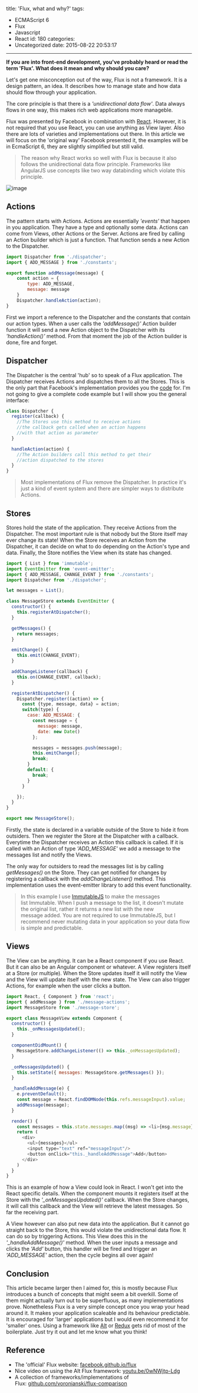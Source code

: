 title: 'Flux, what and why?'
tags:
  - ECMAScript 6
  - Flux
  - Javascript
  - React
id: 180
categories:
  - Uncategorized
date: 2015-08-22 20:53:17
---

**If you are into front-end development, you've probably heard or read the term 'Flux'. What does it mean and why should you care?**

<!-- more -->

Let's get one misconception out of the way, Flux is not a framework. It is a design pattern, an idea. It describes how to manage state and how data should flow through your application.

The core principle is that there is a _'unidirectional data flow'_. Data always flows in one way, this makes rich web applications more manageble.

Flux was presented by Facebook in combination with [React](http://facebook.github.io/react/). However, it is not required that you use React, you can use anything as View layer. Also there are lots of varieties and implementations out there. In this article we will focus on the 'original way' Facebook presented it, the examples will be in EcmaScript 6, they are slightly simplified but still valid.

> The reason why React works so well with Flux is because it also follows the unidirectional data flow principle. Frameworks like AngularJS use concepts like two way databinding which violate this principle.

![image](http://wecodetheweb.com/wp-content/uploads/2015/08/image.jpg)

## Actions

The pattern starts with Actions. Actions are essentially _'events'_ that happen in you application. They have a type and optionally some data. Actions can come from Views, other Actions or the Server. Actions are fired by calling an Action builder which is just a function. That function sends a new Action to the Dispatcher.

```javascript
import Dispatcher from './dispatcher';
import { ADD_MESSAGE } from './constants';

export function addMessage(message) {
    const action = {
        type: ADD_MESSAGE,
        message: message
    }
    Dispatcher.handleAction(action);
}
```

First we import a reference to the Dispatcher and the constants that contain our action types. When a user calls the _'addMessage()'_ Action builder function it will send a new Action object to the Dispatcher with its _'handleAction()'_ method. From that moment the job of the Action builder is done, fire and forget.

## Dispatcher

The Dispatcher is the central 'hub' so to speak of a Flux application. The Dispatcher receives Actions and dispatches them to all the Stores. This is the only part that Facebook's implementation provides you the [code](https://www.npmjs.com/package/flux) for. I'm not going to give a complete code example but I will show you the general interface:



```javascript
class Dispatcher {
  register(callback) {
    //The Stores use this method to receive actions
    //the callback gets called when an action happens
    //with that action as parameter
  }

  handleAction(action) {
    //The Action builders call this method to get their
    //action dispatched to the stores
  }
}
```

> Most implementations of Flux remove the Dispatcher. In practice it's just a kind of event system and there are simpler ways to distribute Actions.

## Stores

Stores hold the state of the application. They receive Actions from the Dispatcher. The most important rule is that nobody but the Store itself may ever change its state! When the Store receives an Action from the Dispatcher, it can decide on what to do depending on the Action's type and data. Finally, the Store notifies the View when its state has changed.

```javascript
import { List } from 'immutable';
import EventEmitter from 'event-emitter';
import { ADD_MESSAGE, CHANGE_EVENT } from './constants';
import Dispatcher from './dispatcher';

let messages = List();

class MessageStore extends EventEmitter {
  constructor() {
    this.registerAtDispatcher();
  }

  getMessages() {
    return messages;
  }

  emitChange() {
    this.emit(CHANGE_EVENT);
  }

  addChangeListener(callback) {
    this.on(CHANGE_EVENT, callback);
  }

  registerAtDispatcher() {
    Dispatcher.register((action) => {
      const {type, message, data} = action;
      switch(type) {
        case: ADD_MESSAGE: {
          const message = {
            message: message,
            date: new Date()
          };

          messages = messages.push(message);
          this.emitChange();
          break;
        }
        default: {
          break;
        }
      }

    });
  }
}

export new MessageStore();
```

Firstly, the state is declared in a variable outside of the Store to hide it from outsiders. Then we register the Store at the Dispatcher with a callback. Everytime the Dispatcher receives an Action this callback is called. If it is called with an Action of type *'ADD_MESSAGE'* we add a message to the messages list and notify the Views.

The only way for outsiders to read the messages list is by calling _getMessages()_ on the Store. They can get notified for changes by registering a callback with the _addChangeListener()_ method. This implementation uses the event-emitter library to add this event functionality.

> In this example I use [ImmutableJS](https://facebook.github.io/immutable-js/docs/#/) to make the messages list Immutable. When I push a message to the list, it doesn't mutate the original list, rather it returns a new list with the new message added. You are not required to use ImmutableJS, but I recommend never mutating data in your application so your data flow is simple and predictable.

## Views

The View can be anything. It can be a React component if you use React. But it can also be an Angular component or whatever. A View registers itself at a Store (or multiple). When the Store updates itself it will notify the View and the View will update itself with the new state. The View can also trigger Actions, for example when the user clicks a button.

```javascript
import React, { Component } from 'react';
import { addMessage } from './message-actions';
import MessageStore from './message-store';

export class MessageView extends Component {
  constructor() {
    this._onMessagesUpdated();
  }

  componentDidMount() {
    MessageStore.addChangeListener(() => this._onMessagesUpdated);
  }

  _onMessagesUpdated() {
    this.setState({ messages: MessageStore.getMessages() });
  }

  _handleAddMessage(e) {
    e.preventDefault();
    const message = React.findDOMNode(this.refs.messageInput).value;
    addMessage(message);
  }

  render() {
    const messages = this.state.messages.map((msg) => <li>{msg.message}</li>)
    return (
      <div>
        <ul>{messages}</ul>
        <input type="text" ref="messageInput"/>
        <button onClick="this._handleAddMessage">Add</button>
      </div>
    )
  }
}
```

This is an example of how a View could look in React. I won't get into the React specific details. When the component mounts it registers itself at the Store with the *'_onMessagesUpdated()'* callback. When the Store changes, it will call this callback and the View will retrieve the latest messages. So far the receiving part.

A View however can also put new data into the application. But it cannot go straight back to the Store, this would violate the unidirectional data flow. It can do so by triggering Actions. This View does this in the *'_handleAddMessage()'* method. When the user inputs a message and clicks the _'Add'_ button, this handler will be fired and trigger an *'ADD_MESSAGE'* action, then the cycle begins all over again!

## Conclusion

This article became larger then I aimed for, this is mostly because Flux introduces a bunch of concepts that might seem a bit overkill. Some of them might actually turn out to be superfluous, as many implementations prove. Nonetheless Flux is a very simple concept once you wrap your head around it. It makes your application scaleable and its behaviour predictable. It is encouraged for 'larger' applications but I would even recommend it for 'smaller' ones. Using a framework like [Alt](https://github.com/goatslacker/alt) or [Redux](https://github.com/reflux/refluxjs) gets rid of most of the boilerplate. Just try it out and let me know what you think!

## Reference

*   The 'official' Flux website: [facebook.github.io/flux](https://facebook.github.io/flux/)
*   Nice video on using the Alt Flux framework: [youtu.be/0wNWjtp-Ldg](https://youtu.be/0wNWjtp-Ldg)
*   A collection of frameworks/implementations of Flux: [github.com/voronianski/flux-comparison](https://github.com/voronianski/flux-comparison)
